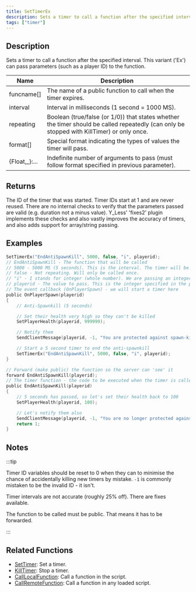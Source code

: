 ```yaml
---
title: SetTimerEx
description: Sets a timer to call a function after the specified interval.
tags: ["timer"]
---
```


## Description

Sets a timer to call a function after the specified interval. This variant ('Ex') can pass parameters (such as a player ID) to the function.

| Name           | Description                                                                                                                                |
| -------------- | ------------------------------------------------------------------------------------------------------------------------------------------ |
| funcname[]     | The name of a public function to call when the timer expires.                                                                              |
| interval       | Interval in milliseconds (1 second = 1000 MS).                                                                                             |
| repeating      | Boolean (true/false (or 1/0)) that states whether the timer should be called repeatedly (can only be stopped with KillTimer) or only once. |
| format[]       | Special format indicating the types of values the timer will pass.                                                                         |
| {Float,\_}:... | Indefinite number of arguments to pass (must follow format specified in previous parameter).                                               |

## Returns

The ID of the timer that was started. Timer IDs start at 1 and are never reused. There are no internal checks to verify that the parameters passed are valid (e.g. duration not a minus value). Y_Less' 'fixes2' plugin implements these checks and also vastly improves the accuracy of timers, and also adds support for array/string passing.

## Examples

```c
SetTimerEx("EndAntiSpawnKill", 5000, false, "i", playerid);
// EndAntiSpawnKill - The function that will be called
// 5000 - 5000 MS (5 seconds). This is the interval. The timer will be called after 5 seconds.
// false - Not repeating. Will only be called once.
// "i" - I stands for integer (whole number). We are passing an integer (a player ID) to the function.
// playerid - The value to pass. This is the integer specified in the previous parameter.
// The event callback (OnPlayerSpawn) - we will start a timer here
public OnPlayerSpawn(playerid)
{
    // Anti-Spawnkill (5 seconds)

    // Set their health very high so they can't be killed
    SetPlayerHealth(playerid, 999999);

    // Notify them
    SendClientMessage(playerid, -1, "You are protected against spawn-killing for 5 seconds.");

    // Start a 5 second timer to end the anti-spawnkill
    SetTimerEx("EndAntiSpawnKill", 5000, false, "i", playerid);
}

// Forward (make public) the function so the server can 'see' it
forward EndAntiSpawnKill(playerid);
// The timer function - the code to be executed when the timer is called goes here
public EndAntiSpawnKill(playerid)
{
    // 5 seconds has passed, so let's set their health back to 100
    SetPlayerHealth(playerid, 100);

    // Let's notify them also
    SendClientMessage(playerid, -1, "You are no longer protected against spawn-killing.");
    return 1;
}
```

## Notes

:::tip

Timer ID variables should be reset to 0 when they can to minimise the chance of accidentally killing new timers by mistake.  `-1` is commonly mistaken to be the invalid ID - it isn't.

Timer intervals are not accurate (roughly 25% off). There are fixes available.

The function to be called must be public. That means it has to be forwarded.

:::

## Related Functions

- [SetTimer](SetTimer): Set a timer.
- [KillTimer](KillTimer): Stop a timer.
- [CallLocalFunction](CallLocalFunction): Call a function in the script.
- [CallRemoteFunction](CallRemoteFunction): Call a function in any loaded script.
